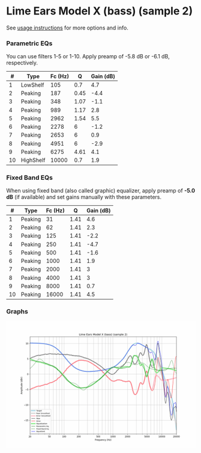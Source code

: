 # Lime Ears Model X (bass) (sample 2)
See [usage instructions](https://github.com/jaakkopasanen/AutoEq#usage) for more options and info.

### Parametric EQs
You can use filters 1-5 or 1-10. Apply preamp of -5.8 dB or -6.1 dB, respectively.

|   # | Type      |   Fc (Hz) |    Q |   Gain (dB) |
|-----|-----------|-----------|------|-------------|
|   1 | LowShelf  |       105 | 0.7  |         4.7 |
|   2 | Peaking   |       187 | 0.45 |        -4.4 |
|   3 | Peaking   |       348 | 1.07 |        -1.1 |
|   4 | Peaking   |       989 | 1.17 |         2.8 |
|   5 | Peaking   |      2962 | 1.54 |         5.5 |
|   6 | Peaking   |      2278 | 6    |        -1.2 |
|   7 | Peaking   |      2653 | 6    |         0.9 |
|   8 | Peaking   |      4951 | 6    |        -2.9 |
|   9 | Peaking   |      6275 | 4.61 |         4.1 |
|  10 | HighShelf |     10000 | 0.7  |         1.9 |

### Fixed Band EQs
When using fixed band (also called graphic) equalizer, apply preamp of **-5.0 dB** (if available) and set gains manually with these parameters.

|   # | Type    |   Fc (Hz) |    Q |   Gain (dB) |
|-----|---------|-----------|------|-------------|
|   1 | Peaking |        31 | 1.41 |         4.6 |
|   2 | Peaking |        62 | 1.41 |         2.3 |
|   3 | Peaking |       125 | 1.41 |        -2.2 |
|   4 | Peaking |       250 | 1.41 |        -4.7 |
|   5 | Peaking |       500 | 1.41 |        -1.6 |
|   6 | Peaking |      1000 | 1.41 |         1.9 |
|   7 | Peaking |      2000 | 1.41 |         3   |
|   8 | Peaking |      4000 | 1.41 |         3   |
|   9 | Peaking |      8000 | 1.41 |         0.7 |
|  10 | Peaking |     16000 | 1.41 |         4.5 |

### Graphs
![](./Lime%20Ears%20Model%20X%20(bass)%20(sample%202).png)
